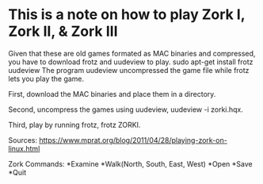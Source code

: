 # This is a note on how to play Zork I, Zork II, & Zork III
Given that these are old games formated as MAC binaries and compressed, you have to download frotz and uudeview to play.
sudo apt-get install frotz uudeview
The program uudeview uncompressed the game file while frotz lets you play the game.

First, download the MAC binaries and place them in a directory.

Second, uncompress the games using uudeview, uudeview -i zorki.hqx.

Third, play by running frotz, frotz ZORKI.

Sources:
https://www.mprat.org/blog/2011/04/28/playing-zork-on-linux.html


Zork Commands:
*Examine
*Walk(North, South, East, West)
*Open
*Save
*Quit

